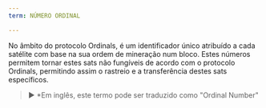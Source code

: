```yaml
---
term: NÚMERO ORDINAL

---
```

No âmbito do protocolo Ordinals, é um identificador único atribuído a cada satélite com base na sua ordem de mineração num bloco. Estes números permitem tornar estes sats não fungíveis de acordo com o protocolo Ordinals, permitindo assim o rastreio e a transferência destes sats específicos.

> ► *Em inglês, este termo pode ser traduzido como "Ordinal Number"